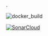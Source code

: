 .

![docker_build](https://img.shields.io/docker/cloud/build/ugop/cocotton-backend)

[![SonarCloud](https://sonarcloud.io/images/project_badges/sonarcloud-white.svg)](https://sonarcloud.io/dashboard?id=UgoPerniceni_cocotton-backend)
